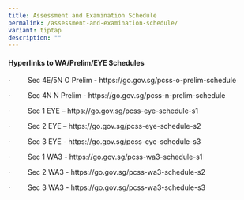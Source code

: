```yaml
---
title: Assessment and Examination Schedule
permalink: /assessment-and-examination-schedule/
variant: tiptap
description: ""
---
```

<h4><strong>Hyperlinks to WA/Prelim/EYE Schedules</strong></h4>
<p>·&nbsp;&nbsp;&nbsp;&nbsp;&nbsp;&nbsp;&nbsp;&nbsp; Sec 4E/5N O Prelim -
<a rel="noopener noreferrer nofollow" target="_blank">https://go.gov.sg/pcss-o-prelim-schedule</a>
</p>
<p>·&nbsp;&nbsp;&nbsp;&nbsp;&nbsp;&nbsp;&nbsp;&nbsp; Sec 4N N Prelim -
<a rel="noopener noreferrer nofollow" target="_blank">https://go.gov.sg/pcss-n-prelim-schedule</a>
</p>
<p>·&nbsp;&nbsp;&nbsp;&nbsp;&nbsp;&nbsp;&nbsp;&nbsp; Sec 1 EYE – <a rel="noopener noreferrer nofollow" target="_blank">https://go.gov.sg/pcss-eye-schedule-s1</a>
</p>
<p>·&nbsp;&nbsp;&nbsp;&nbsp;&nbsp;&nbsp;&nbsp;&nbsp; Sec 2 EYE – <a rel="noopener noreferrer nofollow" target="_blank">https://go.gov.sg/pcss-eye-schedule-s2</a>
</p>
<p>·&nbsp;&nbsp;&nbsp;&nbsp;&nbsp;&nbsp;&nbsp;&nbsp; Sec 3 EYE - <a rel="noopener noreferrer nofollow" target="_blank">https://go.gov.sg/pcss-eye-schedule-s3</a>
</p>
<p>·&nbsp;&nbsp;&nbsp;&nbsp;&nbsp;&nbsp;&nbsp;&nbsp; Sec 1 WA3 - <a rel="noopener noreferrer nofollow" target="_blank">https://go.gov.sg/pcss-wa3-schedule-s1</a>
</p>
<p>·&nbsp;&nbsp;&nbsp;&nbsp;&nbsp;&nbsp;&nbsp;&nbsp; Sec 2 WA3 - <a rel="noopener noreferrer nofollow" target="_blank">https://go.gov.sg/pcss-wa3-schedule-s2</a>
</p>
<p>·&nbsp;&nbsp;&nbsp;&nbsp;&nbsp;&nbsp;&nbsp;&nbsp; Sec 3 WA3 - <a rel="noopener noreferrer nofollow" target="_blank">https://go.gov.sg/pcss-wa3-schedule-s3</a>
</p>
<p></p>